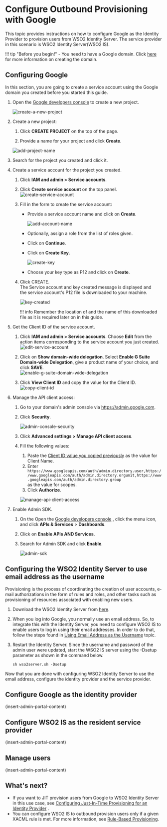 # Configure Outbound Provisioning with Google

This topic provides instructions on how to configure Google as the
Identity Provider to provision users from WSO2 Identity Server. The
service provider in this scenario is WSO2 Identity Server(WSO2 IS). 

!!! tip "Before you begin!"
    -   You need to have a Google domain. Click
        [here](https://www.bettercloud.com/monitor/the-academy/create-google-apps-domain-three-easy-steps/)
        for more information on creating the domain.
    

## Configuring Google

In this section, you are going to create a service account using the
Google domain you created before you started this guide. 


1.  Open the [Google developers console](https://console.developers.google.com/cloud-resource-manager) to create a new project.

    ![create-a-new-project](../assets/img/guides/create-project.png)

2.  Create a new project:

    1.  Click **CREATE PROJECT** on the top of the page.

    2.  Provide a name for your project and click **Create**.

    ![add-project-name](../assets/img/guides/new-project-google.png) 

3.  Search for the project you created and click it.

4.  Create a service account for the project you created.

    1.  Click **IAM and admin \> Service accounts**.

    2.  Click **Create service account** on the top panel.  
        ![create-service-account](../assets/img/guides/service-account.png) 

    3.  Fill in the form to create the service account:

        -   Provide a service account name and click on **Create**.

            ![add-account-name](../assets/img/guides/service-account-name.png)
        
        -   Optionally, assign a role from the list of roles given. 
        -   Click on **Continue**.
        -   Click on **Create Key**.

            ![create-key](../assets/img/guides/create-key.png)

        -   Choose your key type as P12 and click on **Create**. 

    4.  <a name="create"></a>Click CREATE.  
        The Service account and key created message is displayed and
        the service account's P12 file is downloaded to your machine.

        ![key-created](../assets/img/guides/key-created.png)
        
        !!! info 
            Remember the location of and the name of this downloaded file as
            it is required later on in this guide.

5.  Get the Client ID of the service account.
    1.  Click **IAM and admin \> Service accounts**. Choose **Edit** from the action items corresponding to the service account you just created. 
        ![edit-service-account](../assets/img/guides/choose-edit.png) 

    2.  Click on **Show domain-wide delegation**. Select **Enable G Suite Domain-wide Delegation**, give a product name of your choice, and click **SAVE**.  
        ![enable-g-suite-domain-wide-delegation](../assets/img/guides/enable-domain-wide-delegation.png)

    3.  <a name="copy"></a>Click **View Client ID** and copy the value for the Client ID.  
        ![copy-client-id](../assets/img/guides/view-client-id.png)

6.  Manage the API client access:
    1.  Go to your domain's admin console via https://admin.google.com.
    2.  Click **Security**.

        ![admin-console-security](../assets/img/guides/admin-console-security.png) 

    3.  Click **Advanced settings \> Manage API client access**.
    4.  Fill the following values:
        1.  Paste the [Client ID value you copied previously](../../guides/outbound-provisioning-with-google#copy)
            as the value for Client Name.
        2.  Enter
            `                             https://www.googleapis.com/auth/admin.directory.user,https://www.googleapis.com/auth/admin.directory.orgunit,https://www.googleapis.com/auth/admin.directory.group                           `
            as the value for scopes.
        3.  Click **Authorize**.

        ![manage-api-client-access](../assets/img/guides/manage-api-client.png) 

7.  Enable Admin SDK.
    1.  On the Open the [Google developers
        console](https://console.developers.google.com/cloud-resource-manager)
       , click the menu icon, and click **APIs & Services** > **Dashboards**.
    2.  Click on **Enable APIs AND Services**.  
    3.  Search for Admin SDK and click **Enable**.

        ![admin-sdk](../assets/img/guides/admin-sdk.png)

## Configuring the WSO2 Identity Server to use email address as the username

Provisioning is the process of coordinating the creation of user
accounts, e-mail authorizations in the form of rules and roles, and
other tasks such as provisioning of resources associated with enabling
new users.

1.  Download the WSO2 Identity Server from
    [here](http://wso2.com/products/identity-server/).
2.  <a name= "email"></a>When you log into Google, you normally use an email address. So, to
    integrate this with the Identity Server, you need to configure WSO2
    IS to enable users to log in using their email addresses. In order
    to do that, follow the steps found in [Using Email Address as
    the
    Username](insert-link)
    topic.
3.  Restart the Identity Server. Since the username and password of the
    admin user were updated, start the WSO2 IS server using the -Dsetup
    parameter as shown in the command below.

    ``` curl
    sh wso2server.sh -Dsetup
    ```

Now that you are done with configuring WSO2 Identity Server to use the
email address, configure the identity provider and the service provider.

## Configure Google as the identity provider

(insert-admin-portal-content)

## Configure WSO2 IS as the resident service provider

(insert-admin-portal-content)

## Manage users

(insert-admin-portal-content)

## What's next?

-   If you want to JIT provision users from Google to WSO2 Identity
    Server in this use case, see [Configuring Just-In-Time Provisioning
    for an Identity
    Provider](insert-link)
.
-   You can configure WSO2 IS to outbound provision users only if a
    given XACML rule is met. For more information, see [Rule-Based
    Provisioning](../../guides/provisioning/rule-based-provisioning).
